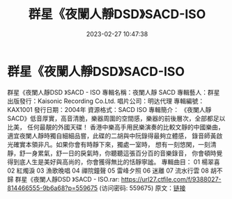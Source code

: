 ﻿---
title: 群星《夜闌人靜DSD》SACD-ISO
date: 2023-02-27 10:47:38
categories: 古典音乐、新世纪、纯音雅乐
tags: 纯音雅乐
---
# 群星《夜闌人靜DSD》SACD-ISO

群星《夜闌人靜DSD 》SACD - ISO
專輯名稱：夜闌人靜 SACD
專輯藝人：群星
出版發行：Kaisonic Recording Co.Ltd.
唱片公司：明达代理
專輯編號：KAX1001
發行日期：2004年
資源格式：SACD ISO
專輯簡介：
《夜闌人靜 SACD》低音厚實，高音清脆，樂器周圍的空間感，樂器的前後層次，全部都足以比美，
任何最靚的外國天碟！
香港中樂高手用民樂演奏的比較文靜的中國樂曲，適宜夜闌人靜時獨自細細品嘗，此碟的二胡與中阮錄得最夠立體感，
錄音師黃啟光確實本領非凡。如果你會有時靜下來，獨處一室時，
想有一刻悠閑，一刻清靜，舒一身累氣，舒一日的戾氣時，你聽聽這張百分百的音樂錄音，
你會頓時覺得到底人生是美好與高尚的，你會獲得無比的恬靜寧謐。
專輯曲目：
01 楊翠喜
02 紅燭淚
03 漁歌晚唱
04 禪院鐘聲
05 雷峰夕照
06 迷離
07 流水行雲
08 胡不歸
群星《夜闌人靜DSD 》SACD - ISO.rar: https://url27.ctfile.com/f/9388027-814466555-9b6a68?p=559675
(访问密码: 559675)
原文：[链接](https://blog.sina.com.cn/s/blog_1647c7e76010310xj.html)